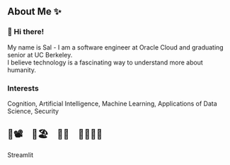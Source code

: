 ## About Me ✨
### 🙋‍ Hi there!
My name is Sal -  I am a software engineer at Oracle Cloud and graduating senior at UC Berkeley.<br>
I believe technology is a fascinating way to understand more about humanity. 

### Interests
Cognition, Artificial Intelligence, Machine Learning, Applications of Data Science, Security
## 🎥📽️ &nbsp;&nbsp; 🌲🏖️ &nbsp;&nbsp; 🎻🎶 &nbsp;&nbsp; 🚴‍♂️🏃‍♂️
<!--
**saljr324/saljr324** is a ✨ _special_ ✨ repository because its `README.md` (this file) appears on your GitHub profile.

Here are some ideas to get you started:

- 🔭 I’m currently working on ...
- 🌱 I’m currently learning ...
- 👯 I’m looking to collaborate on ...
- 🤔 I’m looking for help with ...
- 💬 Ask me about ...
- 📫 How to reach me: ...
- 😄 Pronouns: ...
- ⚡ Fun fact: ...
-->

Streamlit 
